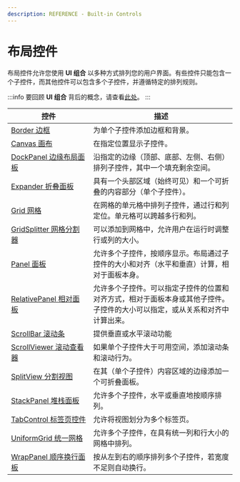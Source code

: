 ```yaml
---
description: REFERENCE - Built-in Controls
---
```


# 布局控件

布局控件允许您使用 **UI 组合** 以多种方式排列您的用户界面。有些控件只能包含一个子控件，而其他控件可以包含多个子控件，并遵循特定的排列规则。

:::info
要回顾 **UI 组合** 背后的概念，请查看[此处](../../concepts/ui-composition)。
:::

<table><thead><tr><th width="168">控件</th><th>描述</th></tr></thead><tbody><tr><td><a href="detailed-reference/border">Border 边框</a></td><td>为单个子控件添加边框和背景。</td></tr><tr><td><a href="canvas">Canvas 画布</a></td><td>在指定位置显示子控件。</td></tr><tr><td><a href="dockpanel">DockPanel 边缘布局面板</a></td><td>沿指定的边缘（顶部、底部、左侧、右侧）排列子控件，其中一个填充剩余空间。</td></tr><tr><td><a href="expander">Expander 折叠面板</a></td><td>具有一个头部区域（始终可见）和一个可折叠的内容部分（单个子控件）。</td></tr><tr><td><a href="grid">Grid 网格</a></td><td>在网格的单元格中排列子控件，通过行和列定位。单元格可以跨越多行和列。</td></tr><tr><td><a href="gridsplitter">GridSplitter 网格分割器</a></td><td>可以添加到网格中，允许用户在运行时调整行或列的大小。</td></tr><tr><td><a href="panel">Panel 面板</a></td><td>允许多个子控件，按顺序显示。布局通过子控件的大小和对齐（水平和垂直）计算，相对于面板本身。</td></tr><tr><td><a href="relativepanel">RelativePanel 相对面板</a></td><td>允许多个子控件。可以指定子控件的位置和对齐方式，相对于面板本身或其他子控件。子控件的大小可以指定，或从关系和对齐中计算出来。</td></tr><tr><td><a href="scrollbar">ScrollBar 滚动条</a></td><td>提供垂直或水平滚动功能</td></tr><tr><td><a href="scrollviewer">ScrollViewer 滚动查看器</a></td><td>如果单个子控件大于可用空间，添加滚动条和滚动行为。</td></tr><tr><td><a href="splitview">SplitView 分割视图</a></td><td>在其（单个子控件）内容区域的边缘添加一个可折叠面板。</td></tr><tr><td><a href="stackpanel">StackPanel 堆栈面板</a></td><td>允许多个子控件，水平或垂直地按顺序排列。</td></tr><tr><td><a href="detailed-reference/tabcontrol">TabControl 标签页控件</a></td><td>允许将视图划分为多个标签页。</td></tr><tr><td><a href="detailed-reference/uniform-grid">UniformGrid 统一网格</a></td><td>允许多个子控件，在具有统一列和行大小的网格中排列。</td></tr><tr><td><a href="detailed-reference/wrappanel">WrapPanel 顺序换行面板</a></td><td>按从左到右的顺序排列多个子控件，若宽度不足则自动换行。</td></tr></tbody></table>
